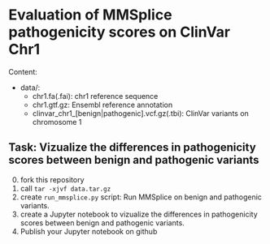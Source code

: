 # Evaluation of MMSplice pathogenicity scores on ClinVar Chr1

Content:
- data/:
  - chr1.fa(.fai): chr1 reference sequence
  - chr1.gtf.gz: Ensembl reference annotation
  - clinvar_chr1_[benign|pathogenic].vcf.gz(.tbi): ClinVar variants on chromosome 1


## Task: Vizualize the differences in pathogenicity scores between benign and pathogenic variants

0) fork this repository
1) call `tar -xjvf data.tar.gz`
2) create `run_mmsplice.py` script: Run MMSplice on benign and pathogenic variants.
3) create a Jupyter notebook to vizualize the differences in pathogenicity scores between benign and pathogenic variants.
4) Publish your Jupyter notebook on github


